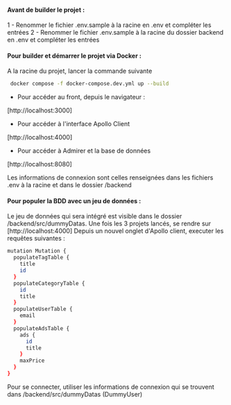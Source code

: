 #### Avant de builder le projet :

1 - Renommer le fichier .env.sample à la racine en .env et compléter les entrées
2 - Renommer le fichier .env.sample à la racine du dossier backend en .env et compléter les entrées

#### Pour builder et démarrer le projet via Docker :

A la racine du projet, lancer la commande suivante

```bash
 docker compose -f docker-compose.dev.yml up --build
```

- Pour accéder au front, depuis le navigateur :

[http://localhost:3000]

- Pour accéder à l'interface Apollo Client

[http://localhost:4000]

- Pour accéder à Admirer et la base de données

[http://localhost:8080]

Les informations de connexion sont celles renseignées dans les fichiers .env à la racine et dans le dossier /backend

#### Pour populer la BDD avec un jeu de données :

Le jeu de données qui sera intégré est visible dans le dossier /backend/src/dummyDatas. 
Une fois les 3 projets lancés, se rendre sur [http://localhost:4000]
Depuis un nouvel onglet d'Apollo client, executer les requêtes suivantes :

```bash
mutation Mutation {
  populateTagTable {
    title
    id
  }
  populateCategoryTable {
    id
    title
  }
  populateUserTable {
    email
  }
  populateAdsTable {
    ads {
      id
      title
    }
    maxPrice
  }
}
```
Pour se connecter, utiliser les informations de connexion qui se trouvent dans /backend/src/dummyDatas (DummyUser)